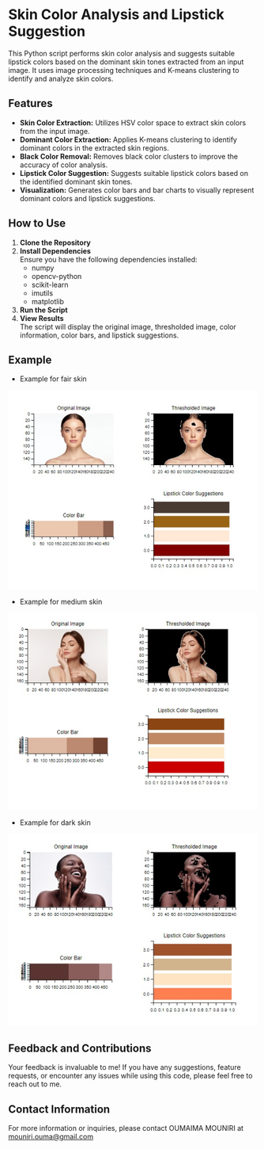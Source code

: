 # Skin Color Analysis and Lipstick Suggestion

This Python script performs skin color analysis and suggests suitable lipstick colors based on the dominant skin tones extracted from an input image. It uses image processing techniques and K-means clustering to identify and analyze skin colors.

## Features

- **Skin Color Extraction:** Utilizes HSV color space to extract skin colors from the input image.
- **Dominant Color Extraction:** Applies K-means clustering to identify dominant colors in the extracted skin regions.
- **Black Color Removal:** Removes black color clusters to improve the accuracy of color analysis.
- **Lipstick Color Suggestion:** Suggests suitable lipstick colors based on the identified dominant skin tones.
- **Visualization:** Generates color bars and bar charts to visually represent dominant colors and lipstick suggestions.

## How to Use

1. **Clone the Repository**
2. **Install Dependencies**   
    Ensure you have the following dependencies installed:  
      - numpy  
      - opencv-python  
      - scikit-learn  
      - imutils  
      - matplotlib  
3. **Run the Script**
4. **View Results**  
     The script will display the original image, thresholded image, color information, color bars, and lipstick suggestions.

## Example

- Example for fair skin
    
 ![fair skin example](example1.jpeg)

- Example for medium skin
  
![medium skin example](example3.jpeg)  

- Example for dark skin
    
![dark skin example](example2.jpeg)


## Feedback and Contributions

Your feedback is invaluable to me! If you have any suggestions, feature requests, or encounter any issues while using this code, please feel free to reach out to me.

## Contact Information

For more information or inquiries, please contact OUMAIMA MOUNIRI at mouniri.ouma@gmail.com

